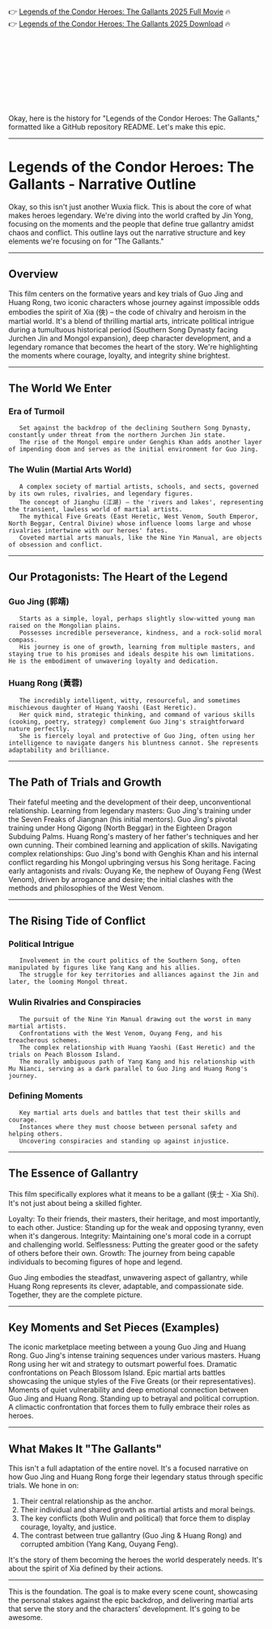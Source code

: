 

<br><br><br><br>


👉 <a href="https://Eldon-kaninuwan1987.github.io/fxudvbmbcs/">Legends of the Condor Heroes: The Gallants 2025 Full Movie</a> 🔥
<br>
👉 <a href="https://Eldon-kaninuwan1987.github.io/fxudvbmbcs/">Legends of the Condor Heroes: The Gallants 2025 Download</a> 🔥


<br><br><br><br><br><br><br><br>


Okay, here is the history for "Legends of the Condor Heroes: The Gallants," formatted like a GitHub repository README. Let's make this epic.

---

# Legends of the Condor Heroes: The Gallants - Narrative Outline

Okay, so this isn't just another Wuxia flick. This is about the core of what makes heroes legendary. We're diving into the world crafted by Jin Yong, focusing on the moments and the people that define true gallantry amidst chaos and conflict. This outline lays out the narrative structure and key elements we're focusing on for "The Gallants."

---

## Overview

This film centers on the formative years and key trials of Guo Jing and Huang Rong, two iconic characters whose journey against impossible odds embodies the spirit of Xia (俠) – the code of chivalry and heroism in the martial world. It's a blend of thrilling martial arts, intricate political intrigue during a tumultuous historical period (Southern Song Dynasty facing Jurchen Jin and Mongol expansion), deep character development, and a legendary romance that becomes the heart of the story. We're highlighting the moments where courage, loyalty, and integrity shine brightest.

---

## The World We Enter

   ### Era of Turmoil
       Set against the backdrop of the declining Southern Song Dynasty, constantly under threat from the northern Jurchen Jin state.
       The rise of the Mongol empire under Genghis Khan adds another layer of impending doom and serves as the initial environment for Guo Jing.
   ### The Wulin (Martial Arts World)
       A complex society of martial artists, schools, and sects, governed by its own rules, rivalries, and legendary figures.
       The concept of Jianghu (江湖) – the 'rivers and lakes', representing the transient, lawless world of martial artists.
       The mythical Five Greats (East Heretic, West Venom, South Emperor, North Beggar, Central Divine) whose influence looms large and whose rivalries intertwine with our heroes' fates.
       Coveted martial arts manuals, like the Nine Yin Manual, are objects of obsession and conflict.

---

## Our Protagonists: The Heart of the Legend

   ### Guo Jing (郭靖)
       Starts as a simple, loyal, perhaps slightly slow-witted young man raised on the Mongolian plains.
       Possesses incredible perseverance, kindness, and a rock-solid moral compass.
       His journey is one of growth, learning from multiple masters, and staying true to his promises and ideals despite his own limitations. He is the embodiment of unwavering loyalty and dedication.
   ### Huang Rong (黃蓉)
       The incredibly intelligent, witty, resourceful, and sometimes mischievous daughter of Huang Yaoshi (East Heretic).
       Her quick mind, strategic thinking, and command of various skills (cooking, poetry, strategy) complement Guo Jing's straightforward nature perfectly.
       She is fiercely loyal and protective of Guo Jing, often using her intelligence to navigate dangers his bluntness cannot. She represents adaptability and brilliance.

---

## The Path of Trials and Growth

   Their fateful meeting and the development of their deep, unconventional relationship.
   Learning from legendary masters:
       Guo Jing's training under the Seven Freaks of Jiangnan (his initial mentors).
       Guo Jing's pivotal training under Hong Qigong (North Beggar) in the Eighteen Dragon Subduing Palms.
       Huang Rong's mastery of her father's techniques and her own cunning.
       Their combined learning and application of skills.
   Navigating complex relationships: Guo Jing's bond with Genghis Khan and his internal conflict regarding his Mongol upbringing versus his Song heritage.
   Facing early antagonists and rivals: Ouyang Ke, the nephew of Ouyang Feng (West Venom), driven by arrogance and desire; the initial clashes with the methods and philosophies of the West Venom.

---

## The Rising Tide of Conflict

   ### Political Intrigue
       Involvement in the court politics of the Southern Song, often manipulated by figures like Yang Kang and his allies.
       The struggle for key territories and alliances against the Jin and later, the looming Mongol threat.
   ### Wulin Rivalries and Conspiracies
       The pursuit of the Nine Yin Manual drawing out the worst in many martial artists.
       Confrontations with the West Venom, Ouyang Feng, and his treacherous schemes.
       The complex relationship with Huang Yaoshi (East Heretic) and the trials on Peach Blossom Island.
       The morally ambiguous path of Yang Kang and his relationship with Mu Nianci, serving as a dark parallel to Guo Jing and Huang Rong's journey.
   ### Defining Moments
       Key martial arts duels and battles that test their skills and courage.
       Instances where they must choose between personal safety and helping others.
       Uncovering conspiracies and standing up against injustice.

---

## The Essence of Gallantry

This film specifically explores what it means to be a gallant (侠士 - Xia Shi). It's not just about being a skilled fighter.

   Loyalty: To their friends, their masters, their heritage, and most importantly, to each other.
   Justice: Standing up for the weak and opposing tyranny, even when it's dangerous.
   Integrity: Maintaining one's moral code in a corrupt and challenging world.
   Selflessness: Putting the greater good or the safety of others before their own.
   Growth: The journey from being capable individuals to becoming figures of hope and legend.

Guo Jing embodies the steadfast, unwavering aspect of gallantry, while Huang Rong represents its clever, adaptable, and compassionate side. Together, they are the complete picture.

---

## Key Moments and Set Pieces (Examples)

   The iconic marketplace meeting between a young Guo Jing and Huang Rong.
   Guo Jing's intense training sequences under various masters.
   Huang Rong using her wit and strategy to outsmart powerful foes.
   Dramatic confrontations on Peach Blossom Island.
   Epic martial arts battles showcasing the unique styles of the Five Greats (or their representatives).
   Moments of quiet vulnerability and deep emotional connection between Guo Jing and Huang Rong.
   Standing up to betrayal and political corruption.
   A climactic confrontation that forces them to fully embrace their roles as heroes.

---

## What Makes It "The Gallants"

This isn't a full adaptation of the entire novel. It's a focused narrative on how Guo Jing and Huang Rong forge their legendary status through specific trials. We hone in on:

1.  Their central relationship as the anchor.
2.  Their individual and shared growth as martial artists and moral beings.
3.  The key conflicts (both Wulin and political) that force them to display courage, loyalty, and justice.
4.  The contrast between true gallantry (Guo Jing & Huang Rong) and corrupted ambition (Yang Kang, Ouyang Feng).

It's the story of them becoming the heroes the world desperately needs. It's about the spirit of Xia defined by their actions.

---

This is the foundation. The goal is to make every scene count, showcasing the personal stakes against the epic backdrop, and delivering martial arts that serve the story and the characters' development. It's going to be awesome.

